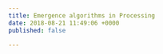 ```yaml
---
title: Emergence algorithms in Processing
date: 2018-08-21 11:49:06 +0000
published: false

---
```


